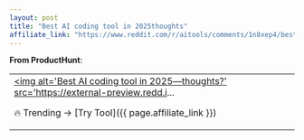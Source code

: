 ```yaml
---
layout: post
title: "Best AI coding tool in 2025thoughts"
affiliate_link: "https://www.reddit.com/r/aitools/comments/1n8xep4/best_ai_coding_tool_in_2025thoughts/?ref=autoverse&utm_source=autoverse"
---
```


**From ProductHunt**:  
*<table> <tr><td> <a href='https://www.reddit.com/r/aitools/comments/1n8xep4/best_ai_coding_tool_in_2025thoughts/'> <img alt='Best AI coding tool in 2025—thoughts?' src='https://external-preview.redd.i...*

🔥 Trending → [Try Tool]({{ page.affiliate_link }})  

